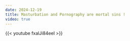 ```yaml
---
date: 2024-12-19
title: Masturbation and Pornography are mortal sins !
video: true
---
```



{{< youtube fxalJi84eeI >}}

